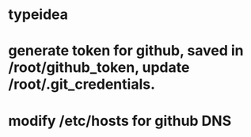 # typeidea

# generate token for github, saved in /root/github_token, update /root/.git_credentials.

# modify /etc/hosts for github DNS

